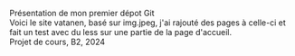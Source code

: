 Présentation de mon premier dépot Git <br>
Voici le site vatanen, basé sur img.jpeg, j'ai rajouté des pages à celle-ci et fait un test avec du less sur une partie de la page d'accueil.<br>
Projet de cours, B2, 2024
